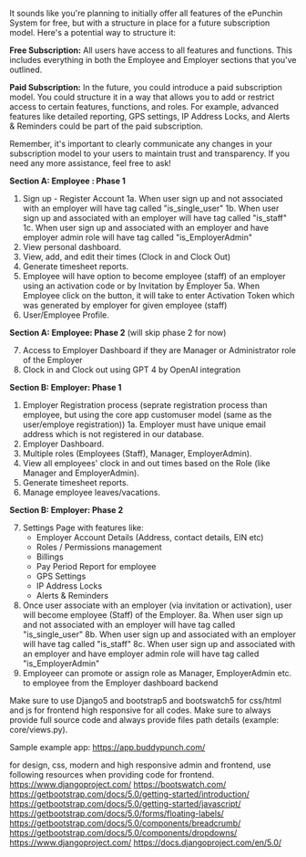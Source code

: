 It sounds like you're planning to initially offer all features of the ePunchin System for free, but with a structure in place for a future subscription model. Here's a potential way to structure it:

**Free Subscription:**
All users have access to all features and functions. This includes everything in both the Employee and Employer sections that you've outlined.

**Paid Subscription:**
In the future, you could introduce a paid subscription model. You could structure it in a way that allows you to add or restrict access to certain features, functions, and roles. For example, advanced features like detailed reporting, GPS settings, IP Address Locks, and Alerts & Reminders could be part of the paid subscription.

Remember, it's important to clearly communicate any changes in your subscription model to your users to maintain trust and transparency. If you need any more assistance, feel free to ask!

**Section A: Employee : Phase 1**

1. Sign up - Register Account
   1a. When user sign up and not associated with an employer will have tag called "is_single_user"
   1b. When user sign up and associated with an employer will have tag called "is_staff"
   1c. When user sign up and associated with an employer and have employer admin role will have tag called "is_EmployerAdmin"
2. View personal dashboard.
3. View, add, and edit their times (Clock in and Clock Out)
4. Generate timesheet reports.
5. Employee will have option to become employee (staff) of an employer using an activation code or by Invitation by Employer
   5a. When Employee click on the button, it will take to enter Activation Token which was generated by employer for given employee (staff)
6. User/Employee Profile.

**Section A: Employee: Phase 2** (will skip phase 2 for now)

7. Access to Employer Dashboard if they are Manager or Administrator role of the Employer
8. Clock in and Clock out using GPT 4 by OpenAI integration

**Section B: Employer: Phase 1**

1. Employer Registration process (seprate registration process than employee, but using the core app customuser model (same as the user/employe registration))
   1a. Employer must have unique email address which is not registered in our database.
2. Employer Dashboard.
3. Multiple roles (Employees (Staff), Manager, EmployerAdmin).
4. View all employees' clock in and out times based on the Role (like Manager and EmployerAdmin).
5. Generate timesheet reports.
6. Manage employee leaves/vacations.

**Section B: Employer: Phase 2**

7. Settings Page with features like:
   - Employer Account Details (Address, contact details, EIN etc)
   - Roles / Permissions management
   - Billings
   - Pay Period Report for employee
   - GPS Settings
   - IP Address Locks
   - Alerts & Reminders
8. Once user associate with an employer (via invitation or activation), user will become employee (Staff) of the Employer.
   8a. When user sign up and not associated with an employer will have tag called "is_single_user"
   8b. When user sign up and associated with an employer will have tag called "is_staff"
   8c. When user sign up and associated with an employer and have employer admin role will have tag called "is_EmployerAdmin"
9. Employeer can promote or assign role as Manager, EmployerAdmin etc. to employee from the Employer dashboard backend

Make sure to use Django5 and bootstrap5 and bootswatch5 for css/html and js for frontend high responsive for all codes. Make sure to always provide full source code and always provide files path details (example: core/views.py).

Sample example app:
https://app.buddypunch.com/

for design, css, modern and high responsive admin and frontend, use following resources when providing code for frontend.
https://www.djangoproject.com/
https://bootswatch.com/
https://getbootstrap.com/docs/5.0/getting-started/introduction/
https://getbootstrap.com/docs/5.0/getting-started/javascript/
https://getbootstrap.com/docs/5.0/forms/floating-labels/
https://getbootstrap.com/docs/5.0/components/breadcrumb/
https://getbootstrap.com/docs/5.0/components/dropdowns/
https://www.djangoproject.com/
https://docs.djangoproject.com/en/5.0/
